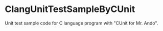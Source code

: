 # ClangUnitTestSampleByCUnit
Unit test sample code for C language program with "CUnit for Mr. Ando". 
